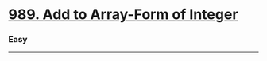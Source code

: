 # [989. Add to Array-Form of Integer](https://leetcode.com/problems/add-to-array-form-of-integer/)
### Easy
------
